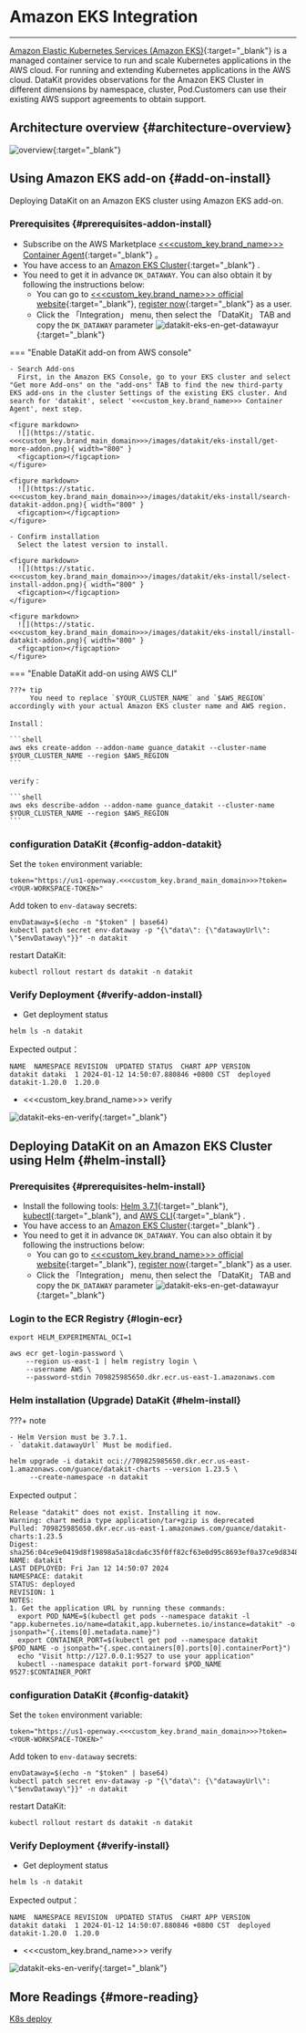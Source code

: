 
# Amazon EKS Integration
---

[Amazon Elastic Kubernetes Services (Amazon EKS)](https://aws.amazon.com/eks/){:target="_blank"} is a managed container service to run and scale Kubernetes applications in the AWS cloud. For running and extending Kubernetes applications in the AWS cloud. DataKit provides observations for the Amazon EKS Cluster in different dimensions by namespace, cluster, Pod.Customers can use their existing AWS support agreements to obtain support.

<!-- markdownlint-disable MD013 -->
## Architecture overview {#architecture-overview}
<!-- markdownlint-enable -->

![overview](https://static.<<<custom_key.brand_main_domain>>>/images/datakit/datakit-eks-architecture-overview.png){:target="_blank"}


## Using Amazon EKS add-on {#add-on-install}

Deploying DataKit on an Amazon EKS cluster using Amazon EKS add-on.

### Prerequisites {#prerequisites-addon-install}

- Subscribe on the AWS Marketplace [<<<custom_key.brand_name>>> Container Agent](https://aws.amazon.com/marketplace/pp/prodview-tdwkw3qcsimso?sr=0-2&ref_=beagle&applicationId=AWSMPContessa){:target="_blank"} 。
- You have access to an [Amazon EKS Cluster](https://aws.amazon.com/eks/){:target="_blank"} .
- You need to get it in advance `DK_DATAWAY`. You can also obtain it by following the instructions below:
    - You can go to [<<<custom_key.brand_name>>> official website](https://www.guance.one/){:target="_blank"}, [register now](https://auth.<<<custom_key.brand_main_domain>>>/en/businessRegister){:target="_blank"} as a user.
    - Click the 「Integration」 menu, then select the 「DataKit」 TAB and copy the `DK_DATAWAY` parameter
     ![`datakit-eks-en-get-datawayur`](https://static.<<<custom_key.brand_main_domain>>>/images/datakit/datakit-eks-en-get-datawayurl.png){:target="_blank"}

<!-- markdownlint-disable MD046 -->  
=== "Enable DataKit add-on from AWS console"

    - Search Add-ons
      First, in the Amazon EKS Console, go to your EKS cluster and select "Get more Add-ons" on the "add-ons" TAB to find the new third-party EKS add-ons in the cluster Settings of the existing EKS cluster. And search for 'datakit', select '<<<custom_key.brand_name>>> Container Agent', next step.
    
    <figure markdown>
      ![](https://static.<<<custom_key.brand_main_domain>>>/images/datakit/eks-install/get-more-addon.png){ width="800" }
      <figcaption></figcaption>
    </figure>
    
    <figure markdown>
      ![](https://static.<<<custom_key.brand_main_domain>>>/images/datakit/eks-install/search-datakit-addon.png){ width="800" }
      <figcaption></figcaption>
    </figure>

    - Confirm installation
      Select the latest version to install.
    
    <figure markdown>
      ![](https://static.<<<custom_key.brand_main_domain>>>/images/datakit/eks-install/select-install-addon.png){ width="800" }
      <figcaption></figcaption>
    </figure>    
        
    <figure markdown>
      ![](https://static.<<<custom_key.brand_main_domain>>>/images/datakit/eks-install/install-datakit-addon.png){ width="800" }
      <figcaption></figcaption>
    </figure>    

=== "Enable DataKit add-on using AWS CLI"

    ???+ tip
         You need to replace `$YOUR_CLUSTER_NAME` and `$AWS_REGION` accordingly with your actual Amazon EKS cluster name and AWS region.
        
    Install：
    
    ```shell
    aws eks create-addon --addon-name guance_datakit --cluster-name $YOUR_CLUSTER_NAME --region $AWS_REGION
    ```
    
    verify：
    
    ```shell
    aws eks describe-addon --addon-name guance_datakit --cluster-name $YOUR_CLUSTER_NAME --region $AWS_REGION
    ```
<!-- markdownlint-enable -->


### configuration DataKit {#config-addon-datakit}


Set the `token` environment variable:

```shell
token="https://us1-openway.<<<custom_key.brand_main_domain>>>?token=<YOUR-WORKSPACE-TOKEN>"
```

Add token to `env-dataway` secrets:

```shell
envDataway=$(echo -n "$token" | base64)
kubectl patch secret env-dataway -p "{\"data\": {\"datawayUrl\": \"$envDataway\"}}" -n datakit
```

restart DataKit:

```shell
kubectl rollout restart ds datakit -n datakit
```


### Verify Deployment {#verify-addon-install}

- Get deployment status

```shell
helm ls -n datakit
```

Expected output：

```shell
NAME  NAMESPACE REVISION  UPDATED STATUS  CHART APP VERSION
datakit dataki  1 2024-01-12 14:50:07.880846 +0800 CST  deployed  datakit-1.20.0  1.20.0
```

- <<<custom_key.brand_name>>> verify

![`datakit-eks-en-verify`](https://static.<<<custom_key.brand_main_domain>>>/images/datakit/datakit-eks-en-verify.png){:target="_blank"}


<!-- markdownlint-disable MD013 -->
## Deploying DataKit on an Amazon EKS Cluster using Helm {#helm-install}
<!-- markdownlint-enable -->

### Prerequisites {#prerequisites-helm-install}

- Install the following tools: [Helm 3.7.1](https://github.com/helm/helm/releases/tag/v3.7.1){:target="_blank"}, [kubectl](https://kubernetes.io/docs/tasks/tools/){:target="_blank"}, and [AWS CLI](https://aws.amazon.com/cli/){:target="_blank"} .
- You have access to an [Amazon EKS Cluster](https://aws.amazon.com/eks/){:target="_blank"} .
- You need to get it in advance `DK_DATAWAY`. You can also obtain it by following the instructions below:
    - You can go to [<<<custom_key.brand_name>>> official website](https://www.guance.one/){:target="_blank"}, [register now](https://auth.<<<custom_key.brand_main_domain>>>/en/businessRegister){:target="_blank"} as a user.
    - Click the 「Integration」 menu, then select the 「DataKit」 TAB and copy the `DK_DATAWAY` parameter
     ![`datakit-eks-en-get-datawayur`](https://static.<<<custom_key.brand_main_domain>>>/images/datakit/datakit-eks-en-get-datawayurl.png){:target="_blank"}

### Login to the ECR Registry {#login-ecr}

```shell
export HELM_EXPERIMENTAL_OCI=1

aws ecr get-login-password \
    --region us-east-1 | helm registry login \
    --username AWS \
    --password-stdin 709825985650.dkr.ecr.us-east-1.amazonaws.com
```

### Helm installation (Upgrade) DataKit {#helm-install}

<!-- markdownlint-disable MD046 -->
???+ note

    - Helm Version must be 3.7.1.
    - `datakit.datawayUrl` Must be modified.
<!-- markdownlint-enable -->

```shell
helm upgrade -i datakit oci://709825985650.dkr.ecr.us-east-1.amazonaws.com/guance/datakit-charts --version 1.23.5 \
     --create-namespace -n datakit
```

Expected output：

```shell
Release "datakit" does not exist. Installing it now.
Warning: chart media type application/tar+gzip is deprecated
Pulled: 709825985650.dkr.ecr.us-east-1.amazonaws.com/guance/datakit-charts:1.23.5
Digest: sha256:04ce9e0419d8f19898a5a18cda6c35f0ff82cf63e0d95c8693ef0a37ce9d8348
NAME: datakit
LAST DEPLOYED: Fri Jan 12 14:50:07 2024
NAMESPACE: datakit
STATUS: deployed
REVISION: 1
NOTES:
1. Get the application URL by running these commands:
  export POD_NAME=$(kubectl get pods --namespace datakit -l "app.kubernetes.io/name=datakit,app.kubernetes.io/instance=datakit" -o jsonpath="{.items[0].metadata.name}")
  export CONTAINER_PORT=$(kubectl get pod --namespace datakit $POD_NAME -o jsonpath="{.spec.containers[0].ports[0].containerPort}")
  echo "Visit http://127.0.0.1:9527 to use your application"
  kubectl --namespace datakit port-forward $POD_NAME 9527:$CONTAINER_PORT
```

### configuration DataKit {#config-datakit}


Set the `token` environment variable:

```shell
token="https://us1-openway.<<<custom_key.brand_main_domain>>>?token=<YOUR-WORKSPACE-TOKEN>"
```

Add token to `env-dataway` secrets:

```shell
envDataway=$(echo -n "$token" | base64)
kubectl patch secret env-dataway -p "{\"data\": {\"datawayUrl\": \"$envDataway\"}}" -n datakit
```

restart DataKit:

```shell
kubectl rollout restart ds datakit -n datakit
```

### Verify Deployment {#verify-install}

- Get deployment status

```shell
helm ls -n datakit
```

Expected output：

```shell
NAME  NAMESPACE REVISION  UPDATED STATUS  CHART APP VERSION
datakit dataki  1 2024-01-12 14:50:07.880846 +0800 CST  deployed  datakit-1.20.0  1.20.0
```

- <<<custom_key.brand_name>>> verify

![`datakit-eks-en-verify`](https://static.<<<custom_key.brand_main_domain>>>/images/datakit/datakit-eks-en-verify.png){:target="_blank"}


## More Readings {#more-reading}

[K8s deploy](datakit-daemonset-deploy.md)
